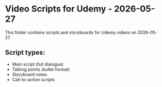# Video Scripts for Udemy - 2026-05-27

This folder contains scripts and storyboards for Udemy videos on 2026-05-27.

## Script types:
- Main script (full dialogue)
- Talking points (bullet format)
- Storyboard notes
- Call-to-action scripts
